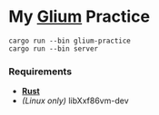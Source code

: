 My [Glium][] Practice
========

```
cargo run --bin glium-practice
cargo run --bin server
```

### Requirements

* **[Rust][]**
* *(Linux only)* libXxf86vm-dev

[Glium]: https://github.com/tomaka/glium
[Rust]: http://rust-lang.org
